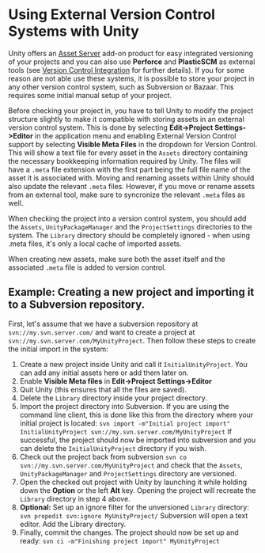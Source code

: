 Using External Version Control Systems with Unity
=================================================


Unity offers an [Asset Server](AssetServer) add-on product for easy integrated versioning of your projects and you can also use **Perforce** and **PlasticSCM** as external tools (see [Version Control Integration](Versioncontrolintegration) for further details). If you for some reason are not able use these systems, it is possible to store your project in any other version control system, such as Subversion or Bazaar. This requires some initial manual setup of your project. 

Before checking your project in, you have to tell Unity to modify the project structure slightly to make it compatible with storing assets in an external version control system. This is done by selecting __Edit-&gt;Project Settings-&gt;Editor__ in the application menu and enabling External Version Control support by selecting __Visible Meta Files__ in the dropdown for Version Control. This will show a text file for every asset in the `Assets` directory containing the necessary bookkeeping information required by Unity. The files will have a `.meta` file extension with the first part being the full file name of the asset it is associated with. Moving and renaming assets within Unity should also update the relevant `.meta` files. However, if you move or rename assets from an external tool, make sure to syncronize the relevant `.meta` files as well. 

When checking the project into a version control system, you should add the `Assets`, `UnityPackageManager` and the `ProjectSettings` directories to the system. The `Library` directory should be completely ignored - when using .meta files, it's only a local cache of imported assets.

When creating new assets, make sure both the asset itself and the associated `.meta` file is added to version control.

Example: Creating a new project and importing it to a Subversion repository.
----------------------------------------------------------------------------


First, let's assume that we have a subversion repository at ```svn://my.svn.server.com/``` and want to create a project at ```svn://my.svn.server.com/MyUnityProject```.
Then follow these steps to create the initial import in the system:


1. Create a new project inside Unity and call it `InitialUnityProject`. You can add any initial assets here or add them later on.
1. Enable __Visible Meta files__ in __Edit-&gt;Project Settings-&gt;Editor__
1. Quit Unity (this ensures that all the files are saved).
1. Delete the `Library` directory inside your project directory.
1. Import the project directory into Subversion. If you are using the command line client, this is done like this from the directory where your initial project is located:
```svn import -m"Initial project import" InitialUnityProject svn://my.svn.server.com/MyUnityProject``` 
If successful, the project should now be imported into subversion and you can delete the `InitialUnityProject` directory if you wish.
1. Check out the project back from subversion
```svn co svn://my.svn.server.com/MyUnityProject``` and check that the `Assets`, `UnityPackageManager` and `ProjectSettings` directory are versioned.
1. Open the checked out project with Unity by launching it while holding down the __Option__ or the left __Alt__ key. Opening the project will recreate the `Library` directory in step 4 above.
1. **Optional:** Set up an ignore filter for the unversioned `Library` directory:
```svn propedit svn:ignore MyUnityProject/``` 
Subversion will open a text editor. Add the Library directory.
1. Finally, commit the changes. The project should now be set up and ready:
```svn ci -m"Finishing project import" MyUnityProject```
